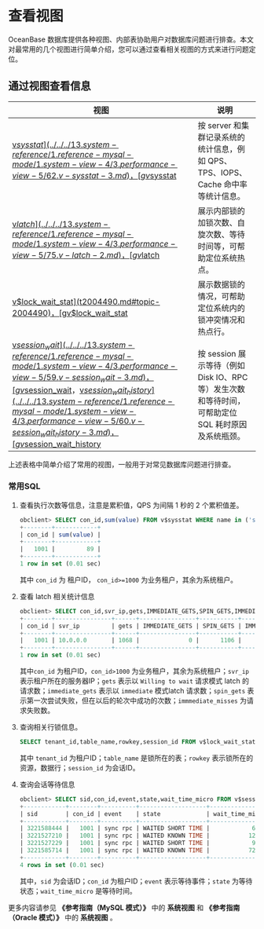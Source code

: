 查看视图 
=========================

OceanBase 数据库提供各种视图、内部表协助用户对数据库问题进行排查。本文对最常用的几个视图进行简单介绍，您可以通过查看相关视图的方式来进行问题定位。

通过视图查看信息 
-----------------------------



|                                                                                                                                    视图                                                                                                                                     |                               说明                               |
|---------------------------------------------------------------------------------------------------------------------------------------------------------------------------------------------------------------------------------------------------------------------------|----------------------------------------------------------------|
| [v$sysstat](../../../13.system-reference/1.reference-mysql-mode/1.system-view-4/3.performance-view-5/62.v-sysstat-3.md)，[gv$sysstat](../../../13.system-reference/1.reference-mysql-mode/1.system-view-4/3.performance-view-5/21.gv-sysstat-3.md)                                                                                                                                                        | 按 server 和集群记录系统的统计信息，例如 QPS、 TPS、IOPS、Cache 命中率等统计信息。         |
| [v$latch](../../../13.system-reference/1.reference-mysql-mode/1.system-view-4/3.performance-view-5/75.v-latch-2.md)，[gv$latch](../../../13.system-reference/1.reference-mysql-mode/1.system-view-4/3.performance-view-5/23.gv-latch-2.md)                                                                                                                                                            | 展示内部锁的加锁次数、自旋次数、等待时间等，可帮助定位系统热点。                               |
| [v$lock_wait_stat](t2004490.md#topic-2004490)，[gv$lock_wait_stat](t2004451.md#topic-2004451)                                                                                                                                          | 展示数据锁的情况，可帮助定位系统内的锁冲突情况和热点行。                                   |
| [v$session_wait](../../../13.system-reference/1.reference-mysql-mode/1.system-view-4/3.performance-view-5/59.v-session_wait-3.md)，[gv$session_wait](../../../13.system-reference/1.reference-mysql-mode/1.system-view-4/3.performance-view-5/17.gv-session_wait-3.md)，[v$session_wait_history](../../../13.system-reference/1.reference-mysql-mode/1.system-view-4/3.performance-view-5/60.v-session_wait_history-3.md)，[gv$session_wait_history](../../../13.system-reference/1.reference-mysql-mode/1.system-view-4/3.performance-view-5/18.gv-session_wait_history-3.md) | 按 session 展示等待（例如 Disk IO、RPC 等）发生次数和等待时间，可帮助定位 SQL 耗时原因及系统瓶颈。 |



上述表格中简单介绍了常用的视图，一般用于对常见数据库问题进行排查。

### 常用SQL 

1. 查看执行次数等信息，注意是累积值，QPS 为间隔 1 秒的 2 个累积值差。

   ```sql
   obclient> SELECT con_id,sum(value) FROM v$sysstat WHERE name in ('sql SELECT count','sql insert count','sql replace count','sql update count','sql delete count') GROUP BY con_id having con_id>1000 ;+--------+------------+
   +--------+------------+
   | con_id | sum(value) |
   +--------+------------+
   |   1001 |         89 |
   +--------+------------+
   1 row in set (0.01 sec)
   ```

   

   其中 `con_id` 为 租户ID， `con_id>=1000` 为业务租户，其余为系统租户。
   

2. 查看 latch 相关统计信息

   ```sql
   obclient> SELECT con_id,svr_ip,gets,IMMEDIATE_GETS,SPIN_GETS,IMMEDIATE_MISSES FROM v$latch WHERE con_id>1000 GROUP BY con_id,svr_ip;
   +--------+----------------+------+----------------+-----------+------------------+
   | con_id | svr_ip         | gets | IMMEDIATE_GETS | SPIN_GETS | IMMEDIATE_MISSES |
   +--------+----------------+------+----------------+-----------+------------------+
   |   1001 | 10.0.0.0       | 1068 |              0 |      1106 |                0 |
   +--------+----------------+------+----------------+-----------+------------------+
   1 row in set (0.01 sec)
   ```

   

   其中`con_id` 为租户ID，`con_id>1000` 为业务租户，其余为系统租户；`svr_ip` 表示租户所在的服务器IP；`gets` 表示以 `Willing to wait` 请求模式 latch 的请求数；`immediate_gets` 表示以 `immediate` 模式latch 请求数；`spin_gets` 表示第一次尝试失败，但在以后的轮次中成功的次数；`immmediate_misses` 为请求失败数。
   

3. 查询相关行锁信息。

   ```sql
   SELECT tenant_id,table_name,rowkey,session_id FROM v$lock_wait_stat ;
   ```

   

   其中 `tenant_id` 为租户ID；`table_name` 是锁所在的表；`rowkey` 表示锁所在的资源，数据行；`session_id` 为会话ID。
   

4. 查询会话等待信息

   ```sql
   obclient> SELECT sid,con_id,event,state,wait_time_micro FROM v$session_wait;
   +------------+--------+----------+-------------------+-----------------+
   | sid        | con_id | event    | state             | wait_time_micro |
   +------------+--------+----------+-------------------+-----------------+
   | 3221588444 |   1001 | sync rpc | WAITED SHORT TIME |            6126 |
   | 3221527210 |   1001 | sync rpc | WAITED KNOWN TIME |           12443 |
   | 3221527229 |   1001 | sync rpc | WAITED SHORT TIME |            9980 |
   | 3221585714 |   1001 | sync rpc | WAITED KNOWN TIME |           72616 |
   +------------+--------+----------+-------------------+-----------------+
   4 rows in set (0.01 sec)
   ```

   

   其中，`sid` 为会话ID；`con_id` 为租户ID；`event` 表示等待事件；`state` 为等待状态；`wait_time_micro` 是等待时间。
   




更多内容请参见 **《参考指南（MySQL 模式）》** 中的 **系统视图** 和 **《参考指南（Oracle 模式）》** 中的 **系统视图** 。







